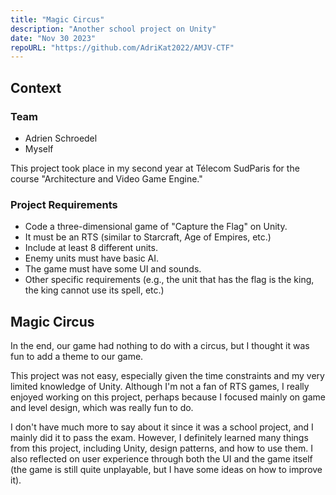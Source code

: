 ```yaml
---
title: "Magic Circus"
description: "Another school project on Unity"
date: "Nov 30 2023"
repoURL: "https://github.com/AdriKat2022/AMJV-CTF"
---
```


## Context

### Team

- Adrien Schroedel
- Myself

This project took place in my second year at Télecom SudParis for the course "Architecture and Video Game Engine."

### Project Requirements

- Code a three-dimensional game of "Capture the Flag" on Unity.
- It must be an RTS (similar to Starcraft, Age of Empires, etc.)
- Include at least 8 different units.
- Enemy units must have basic AI.
- The game must have some UI and sounds.
- Other specific requirements (e.g., the unit that has the flag is the king, the king cannot use its spell, etc.)

## Magic Circus

In the end, our game had nothing to do with a circus, but I thought it was fun to add a theme to our game.

This project was not easy, especially given the time constraints and my very limited knowledge of Unity. Although I'm not a fan of RTS games, I really enjoyed working on this project, perhaps because I focused mainly on game and level design, which was really fun to do.

I don't have much more to say about it since it was a school project, and I mainly did it to pass the exam. However, I definitely learned many things from this project, including Unity, design patterns, and how to use them. I also reflected on user experience through both the UI and the game itself (the game is still quite unplayable, but I have some ideas on how to improve it).